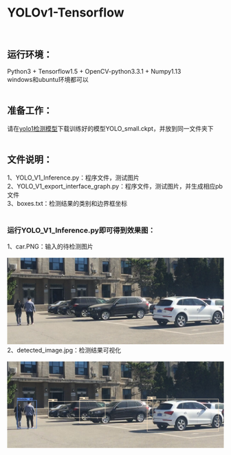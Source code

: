 # YOLOv1-Tensorflow<br><br>
## 运行环境：<br>
Python3 + Tensorflow1.5 + OpenCV-python3.3.1 + Numpy1.13<br>
windows和ubuntu环境都可以<br><br>
## 准备工作：<br>
请在[yolo1检测模型](https://drive.google.com/file/d/0B5aC8pI-akZUNVFZMmhmcVRpbTA/view?usp=sharing)下载训练好的模型YOLO_small.ckpt，并放到同一文件夹下<br><br>
## 文件说明：<br>
1、YOLO_V1_Inference.py：程序文件，测试图片<br>
2、YOLO_V1_export_interface_graph.py：程序文件，测试图片，并生成相应pb文件<br>
3、boxes.txt：检测结果的类别和边界框坐标<br><br>
### 运行YOLO_V1_Inference.py即可得到效果图：<br>
1、car.PNG：输入的待检测图片<br><br>
![image](car.PNG)<br>
2、detected_image.jpg：检测结果可视化<br><br>
![image](detection.jpg)<br>
